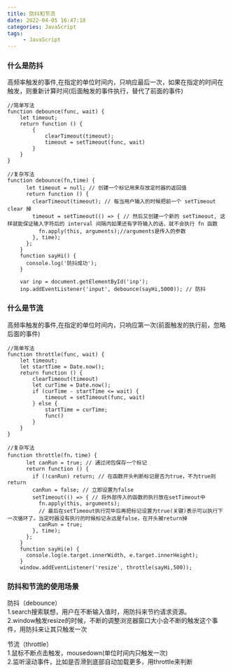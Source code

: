 ```yaml
---
title: 防抖和节流
date: 2022-04-05 16:47:18
categories: JavaScript
tags:
     - JavaScript
---
```

### 什么是防抖
高频率触发的事件,在指定的单位时间内，只响应最后一次，如果在指定的时间在触发，则重新计算时间(后面触发的事件执行，替代了前面的事件)

```
//简单写法
function debounce(func, wait) {
    let timeout;
    return function () {
        {
            clearTimeout(timeout);
            timeout = setTimeout(func, wait)
        }
    }
}

//复杂写法
function debounce(fn,time) {
      let timeout = null; // 创建一个标记用来存放定时器的返回值
      return function () {
        clearTimeout(timeout); // 每当用户输入的时候把前一个 setTimeout clear 掉
        timeout = setTimeout(() => { // 然后又创建一个新的 setTimeout, 这样就能保证输入字符后的 interval 间隔内如果还有字符输入的话，就不会执行 fn 函数
          fn.apply(this, arguments);//arguments是传入的参数
        }, time);
      };
    }
    function sayHi() {
      console.log('防抖成功');
    }

    var inp = document.getElementById('inp');
    inp.addEventListener('input', debounce(sayHi,5000)); // 防抖

```

### 什么是节流
高频率触发的事件,在指定的单位时间内，只响应第一次(前面触发的执行前，忽略后面的事件)
```
//简单写法
function throttle(func, wait) {
    let timeout;
    let startTime = Date.now();
    return function () {
        clearTimeout(timeout)
        let curTime = Date.now();
        if (curTime - startTime <= wait) {
            timeout = setTimeout(func, wait)
        } else {
            startTime = curTime;
            func()
        }
    }
}

//复杂写法
function throttle(fn，time) {
      let canRun = true; // 通过闭包保存一个标记
      return function () {
        if (!canRun) return; // 在函数开头判断标记是否为true，不为true则return
        canRun = false; // 立即设置为false
        setTimeout(() => { // 将外部传入的函数的执行放在setTimeout中
          fn.apply(this, arguments);
          // 最后在setTimeout执行完毕后再把标记设置为true(关键)表示可以执行下一次循环了。当定时器没有执行的时候标记永远是false，在开头被return掉
          canRun = true;
        }, time);
      };
    }
    function sayHi(e) {
      console.log(e.target.innerWidth, e.target.innerHeight);
    }
    window.addEventListener('resize', throttle(sayHi,500));

```

### 防抖和节流的使用场景

防抖（debounce）  
1.search搜索联想，用户在不断输入值时，用防抖来节约请求资源。  
2.window触发resize的时候，不断的调整浏览器窗口大小会不断的触发这个事件，用防抖来让其只触发一次

节流（throttle）  
1.鼠标不断点击触发，mousedown(单位时间内只触发一次)  
2.监听滚动事件，比如是否滑到底部自动加载更多，用throttle来判断
